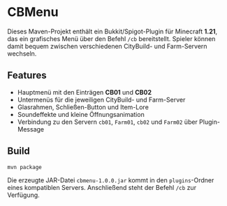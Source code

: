 # CBMenu

Dieses Maven-Projekt enthält ein Bukkit/Spigot-Plugin für Minecraft **1.21**, das ein grafisches Menü über den Befehl `/cb` bereitstellt. Spieler können damit bequem zwischen verschiedenen CityBuild- und Farm-Servern wechseln.

## Features

- Hauptmenü mit den Einträgen **CB01** und **CB02**
- Untermenüs für die jeweiligen CityBuild- und Farm-Server
- Glasrahmen, Schließen-Button und Item-Lore
- Soundeffekte und kleine Öffnungsanimation
- Verbindung zu den Servern `cb01`, `Farm01`, `cb02` und `Farm02` über Plugin-Message

## Build

```bash
mvn package
```

Die erzeugte JAR-Datei `cbmenu-1.0.0.jar` kommt in den `plugins`-Ordner eines kompatiblen Servers. Anschließend steht der Befehl `/cb` zur Verfügung.
